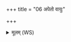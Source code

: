 +++
title = "06 अपेतो वायुः"

+++
<details><summary>मूलम् (WS)</summary>

अपेतो वायुः सविता च दुष्कृतमप यक्ष्मं शिमिदां सेधतं परः॥  
सं ह्यूर्जाः सृजथः सं बलेन तौ नो मुञ्चतमंहसः ॥ ६ ॥
</details>